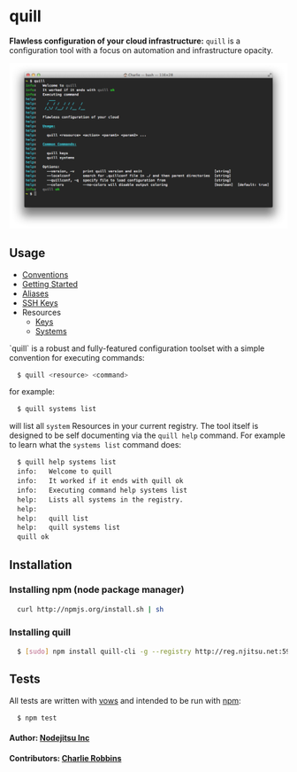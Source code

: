 # quill

**Flawless configuration of your cloud infrastructure:** `quill` is a configuration tool with a focus on automation and infrastructure opacity.

![](/assets/quill.png)

## Usage

* [Conventions](#conventions)
* [Getting Started](docs/getting-started.md)
* [Aliases](docs/aliases.md)
* [SSH Keys](docs/ssh-keys.md)
* Resources
  * [Keys](docs/resources/keys.md)
  * [Systems](docs/resources/systems.md)

<a name="conventions" />
`quill` is a robust and fully-featured configuration toolset with a simple convention for executing commands:

``` bash
  $ quill <resource> <command>
```

for example: 

``` bash
  $ quill systems list
```

will list all `system` Resources in your current registry. The tool itself is designed to be self documenting via the `quill help` command. For example to learn what the `systems list` command does:

``` bash
  $ quill help systems list
  info:   Welcome to quill
  info:   It worked if it ends with quill ok
  info:   Executing command help systems list
  help:   Lists all systems in the registry.
  help:   
  help:   quill list
  help:   quill systems list
  quill ok
```

## Installation

### Installing npm (node package manager)
``` bash
  curl http://npmjs.org/install.sh | sh
```

### Installing quill
``` bash
  $ [sudo] npm install quill-cli -g --registry http://reg.njitsu.net:5984/ --_auth YOUR-PRIVATE-NPM-AUTH
```

## Tests

All tests are written with [vows][0] and intended to be run with [npm][1]:

``` bash
  $ npm test
```

#### Author: [Nodejitsu Inc][2]
#### Contributors: [Charlie Robbins](http://github.com/indexzero)

[0]: http://vowsjs.org
[1]: http://npmjs.org
[2]: http://nodejitsu.com